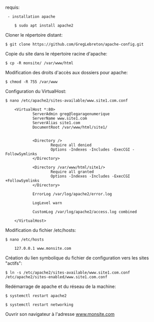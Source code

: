 requis:

     - installation apache
       
        $ sudo apt install apache2


Cloner le répertoire distant:

    $ git clone https://github.com/GregLebreton/apache-config.git

Copie du site dans le répertoire racine d'apache:

    $ cp -R monsite/ /var/www/html



Modification des droits d'accès aux dossiers pour apache:

    $ chmod -R 755 /var/www



Configuration du VirtualHost:

    $ nano /etc/apache2/sites-available/www.site1.com.conf

        <VirtualHost *:80>
                ServerAdmin greg@legaragenumerique
                ServerName www.site1.com
                ServerAlias site1.com
                DocumentRoot /var/www/html/site1/


                <Directory />
                        Require all denied
                        Options -Indexes -Includes -ExecCGI -FollowSymlinks
                </Directory>

                <Directory /var/www/html/site1/>
                        Require all granted
                        Options -Indexes -Includes -ExecCGI +FollowSymlinks
                </Directory>

                ErrorLog /var/log/apache2/error.log

                LogLevel warn

                CustomLog /var/log/apache2/access.log combined

        </VirtualHost>


Modification du fichier /etc/hosts:

    $ nano /etc/hosts

        127.0.0.1 www.monsite.com


Création du lien symbolique du fichier de configuration vers les sites "actifs":

    $ ln -s /etc/apache2/sites-available/www.site1.com.conf /etc/apache2/sites-enabled/www.site1.com.conf


Redémarrage de apache et du réseau de la machine:

    $ systemctl restart apache2

    $ systemctl restart networking


Ouvrir son navigateur à l'adresse www.monsite.com

